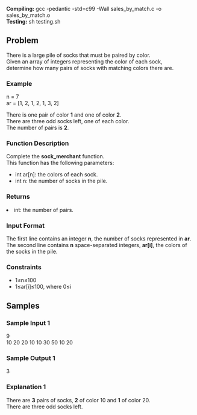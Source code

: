<b>Compiling:</b> gcc -pedantic -std=c99 -Wall sales_by_match.c -o sales_by_match.o<br>
<b>Testing:</b> sh testing.sh

<h2>Problem</h2>
<p>
There is a large pile of socks that must be paired by color.<br>
Given an array of integers representing the color of each sock,<br>
determine how many pairs of socks with matching colors there are.<br>
</p>

<h3>Example</h3>
n = 7<br>
ar = [1, 2, 1, 2, 1, 3, 2]<br>
<p>
There is one pair of color <b>1</b> and one of color <b>2</b>.<br>
There are three odd socks left, one of each color.<br>
The number of pairs is <b>2</b>.
</p>

<h3>Function Description</h3>
Complete the <b>sock_merchant</b> function.<br>
This function has the following parameters:
<ul>
    <li>int ar[n]: the colors of each sock.</li>
    <li>int n: the number of socks in the pile.</li>
</ul>

<h3>Returns</h3>
<li>int: the number of pairs.</li>

<h3>Input Format</h3>
The first line contains an integer <b>n</b>, the number of socks represented in <b>ar</b>.<br>
The second line contains <b>n</b> space-separated integers, <b>ar[i]</b>, the colors of the socks in the pile.

<h3>Constraints</h3>
<ul>
    <li>1&#8804;n&#8804;100</li>
    <li>1&#8804;ar[i]&#8804;100, where 0&#8804;i<n</li>
</ul>

<h2>Samples</h2>
<h3>Sample Input 1</h3>
9<br>
10 20 20 10 10 30 50 10 20<br>

<h3>Sample Output 1</h3>
3<br>

<h3>Explanation 1</h3>
There are <b>3</b> pairs of socks, <b>2</b> of color 10 and <b>1</b> of color 20.<br>
There are three odd socks left.